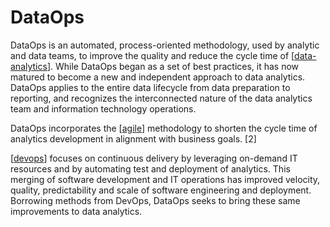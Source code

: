 # DataOps

DataOps is an automated, process-oriented methodology, used by analytic and data teams, to improve the quality and reduce the cycle time of [[data-analytics]]. While DataOps began as a set of best practices, it has now matured to become a new and independent approach to data analytics. DataOps applies to the entire data lifecycle from data preparation to reporting, and recognizes the interconnected nature of the data analytics team and information technology operations.

DataOps incorporates the [[agile]] methodology to shorten the cycle time of analytics development in alignment with business goals. [2]

[[devops]] focuses on continuous delivery by leveraging on-demand IT resources and by automating test and deployment of analytics. This merging of software development and IT operations has improved velocity, quality, predictability and scale of software engineering and deployment. Borrowing methods from DevOps, DataOps seeks to bring these same improvements to data analytics.

[//begin]: # "Autogenerated link references for markdown compatibility"
[data-analytics]: data-analytics "Data Analytics"
[agile]: ../software-development/agile "Agile"
[devops]: ../cloud-computing/devops "DevOps"
[//end]: # "Autogenerated link references"
